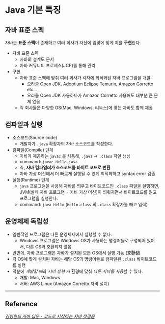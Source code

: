 # Java 기본 특징

## 자바 표준 스펙
자바는 **표준 스펙**이 존재하고 여러 회사가 자신에 입맞에 맞게 이를 **구현**한다.
* 자바 표준 스펙
	* 자바의 설계도 문서
	* 자바 커뮤니티 프로세스(JCP)를 통해 관리
* 구현
	* 자바 표준 스펙에 맞춰 여러 회사가 각자에 최적화된 자바 프로그램을 개발
		* 오라클 Open JDK, Adoptium Eclipse Temurin, Amazon Corretto etc...
		* 오라클 Open JDK 사용하다가 Amazon Corretto 사용해도 대부분 큰 문제 없음
	* 각 회사들은 다양한 OS(Mac, Windows, 리눅스)에 맞는 자바도 함께 제공

## 컴파일과 실행
* 소스코드(Source code)
	* 개발자가 `.java` 확장자의 자바 소스코드를 작성한다.
* 컴파일(Compile) 단계
	* 자바가 제공하는 `javac` 를 사용해, `.java` -> `.class` 파일 생성
	* command: `javac Hello.java`
	* 즉, **자바 컴파일러가 소스코드를 바이트 코드로 변환**
	* 자바 가상 머신에서 더 빠르게 실행될 수 있게 최적화하고 syntax error 검출
* 실행(Runtime) 단계
	* `java` 프로그램을 사용해 자바를 띄우고 바이트코드인 `.class` 파일을 실행하면, JVM(실제 자바 프로그램 = 자바 가상 머신)이 띄워지면서 바이트코드를 읽고 프로그램을 실행한다.
	* command: `java Hello` (`Hello.class` 의 `.class` 확장자를 빼고 입력)

## 운영체제 독립성
* 일반적인 프로그램은 다른 운영체제에서 실행할 수 없다.
	* Windows 프로그램은 Windows OS가 사용하는 명령어들로 구성되어 있어서, 다른 OS와 호환되지 않음.
* 반면에, 자바 프로그램은 자바가 설치된 모든 OS에서 실행 가능 (**호환성**)
* 각 OS에 맞게 설치된 자바는 해당 OS의 명령어들로 컴파일된 `.class` 바이트코드를 실행
* 덕분에 *개발할 때*와 *서버 실행 시* 환경에 맞춰 *다른 자바를 사용*할 수 있다.
	* 개발: Mac, Windows
	* 서버: AWS Linux (Amazon Corretto 자바 설치)
___
## Reference
*[김영한의 자바 입문 - 코드로 시작하는 자바 첫걸음](https://www.inflearn.com/course/%EA%B9%80%EC%98%81%ED%95%9C%EC%9D%98-%EC%9E%90%EB%B0%94-%EC%9E%85%EB%AC%B8)*